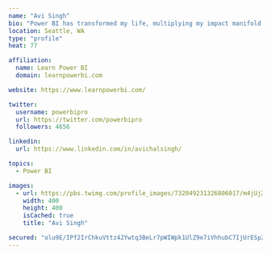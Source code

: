 ```yaml
---
name: "Avi Singh"
bio: "Power BI has transformed my life, multiplying my impact manifold. Now I am on a mission to spread the word and share the knowledge"
location: Seattle, WA
type: "profile"
heat: 77

affiliation:
  name: Learn Power BI
  domain: learnpowerbi.com

website: https://www.learnpowerbi.com/

twitter:
  username: powerbipro
  url: https://twitter.com/powerbipro
  followers: 4656

linkedin:
  url: https://www.linkedin.com/in/avichalsingh/

topics:
  - Power BI

images:
  - url: https://pbs.twimg.com/profile_images/732049231326806017/m4jUj2Lu_400x400.jpg
    width: 400
    height: 400
    isCached: true
    title: "Avi Singh"

secured: "olu9E/IPf2IrChkuVttz42Ywtq3BeLr7pWIWpk1UlZ9e7iVhhubC7IjUrESp2ch1PHwm6B2+VD824zK5GPSEFUlbO2g2bWhFI7+FNZRShM8VLgn2j6kw449nOf4cQALzLmce9SBBZsnz5bZWxGSJr+50dc8oyUAJwrkFnnyIsVLHt2nejOZzTfAbNtKQTy8czEHJOV8VVHxiSoHd5WkXQ3OftwaC99PWrYIlQh8EzuLg+wPoqk6X82eUocDWSuQ68QvSnDsqujLVfLCSVfHB9aNcBEQZhdk8wcBrdNFHnW5/GdX3kZ/96qQouBv25bNLbVLMOIKdGrhNSeh3CfQKsJPFKU80ICU8Q4T1nh6iOTgPTrdNHBYO/8xNS/o/6TJ/i9K3RMZX79WsEhH3U3Qm1SH01oDCql02p2mdBpMSGCA=;GC7occf58hwCLurhki0Rog=="
---
```


